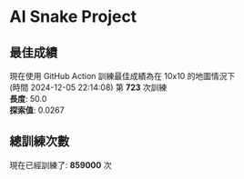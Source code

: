 
# AI Snake Project

## **最佳成績**


















































































































































































現在使用 GitHub Action 訓練最佳成績為在 10x10 的地圖情況下  
(時間 2024-12-05 22:14:08) 第 **723** 次訓練  
**長度**: 50.0  
**探索值**: 0.0267





































































































































































































































































































































































## 總訓練次數
現在已經訓練了: **859000** 次
